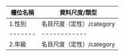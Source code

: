 |欄位名稱|資料尺度/類型|
|-------|------------|
|1.性別|名目尺度（定性）/category|
|-------|------------|
|2.年級|名目尺度（定性）/category

